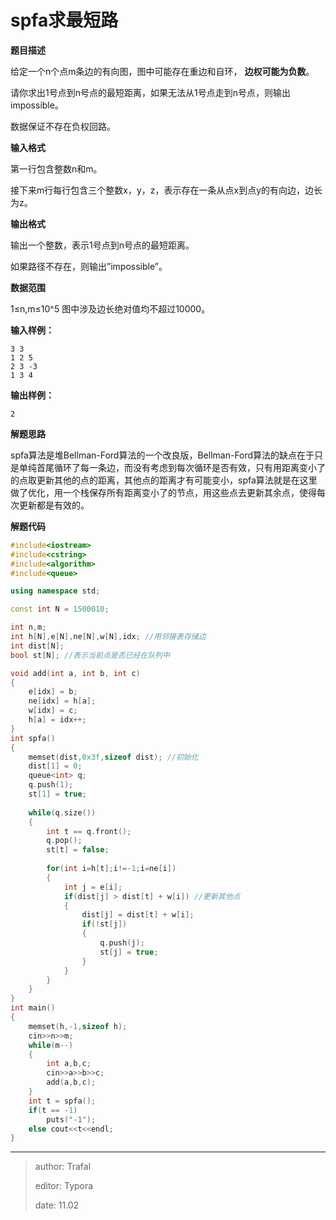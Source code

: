 # spfa求最短路

**题目描述**

给定一个n个点m条边的有向图，图中可能存在重边和自环， **边权可能为负数**。

请你求出1号点到n号点的最短距离，如果无法从1号点走到n号点，则输出impossible。

数据保证不存在负权回路。

**输入格式**

第一行包含整数n和m。

接下来m行每行包含三个整数x，y，z，表示存在一条从点x到点y的有向边，边长为z。

**输出格式**

输出一个整数，表示1号点到n号点的最短距离。

如果路径不存在，则输出”impossible”。

**数据范围**

1≤n,m≤10^5
图中涉及边长绝对值均不超过10000。

**输入样例：**

```
3 3
1 2 5
2 3 -3
1 3 4
```

**输出样例：**

```
2
```

**解题思路**

spfa算法是堆Bellman-Ford算法的一个改良版，Bellman-Ford算法的缺点在于只是单纯首尾循环了每一条边，而没有考虑到每次循环是否有效，只有用距离变小了的点取更新其他的点的距离，其他点的距离才有可能变小，spfa算法就是在这里做了优化，用一个栈保存所有距离变小了的节点，用这些点去更新其余点，使得每次更新都是有效的。

**解题代码**

```cpp
#include<iostream>
#include<cstring>
#include<algorithm>
#include<queue>

using namespace std;

const int N = 1500010;

int n,m;
int h[N],e[N],ne[N],w[N],idx; //用邻接表存储边
int dist[N];
bool st[N]; //表示当前点是否已经在队列中

void add(int a, int b, int c)
{
    e[idx] = b;
    ne[idx] = h[a];
    w[idx] = c;
    h[a] = idx++;
}
int spfa()
{
    memset(dist,0x3f,sizeof dist); //初始化
    dist[1] = 0;
    queue<int> q;
    q.push(1);
    st[1] = true;
    
    while(q.size())
    {
        int t == q.front();
        q.pop();
        st[t] = false;
        
        for(int i=h[t];i!=-1;i=ne[i])
        {
            int j = e[i];
            if(dist[j] > dist[t] + w[i]) //更新其他点
            {
                dist[j] = dist[t] + w[i];
                if(!st[j])
                {
                    q.push(j);
                    st[j] = true;
                }
            }
        }
    }
}
int main()
{
    memset(h,-1,sizeof h);
    cin>>n>>m;
    while(m--)
    {
        int a,b,c;
        cin>>a>>b>>c;
        add(a,b,c);
    }
    int t = spfa();
    if(t == -1)
        puts("-1");
    else cout<<t<<endl;
}
```

------

>  author: Trafal
>
> editor: Typora
>
> date: 11.02

